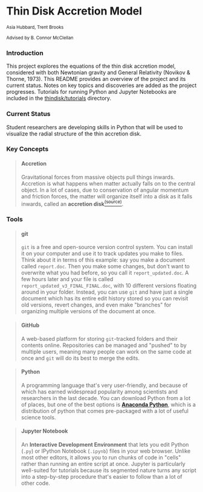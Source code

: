 # Thin Disk Accretion Model
<sub>Asia Hubbard, Trent Brooks

<sup>Advised by B. Connor McClellan
  
### Introduction

  This project explores the equations of the thin disk accretion model, considered with both Newtonian gravity and General Relativity (Novikov & Thorne, 1973). This README provides an overview of the project and its current status. Notes on key topics and discoveries are added as the project progresses. Tutorials for running Python and Jupyter Notebooks are included in the [thindisk/tutorials](tutorials) directory.
  
### Current Status
  
  Student researchers are developing skills in Python that will be used to visualize the radial structure of the thin accretion disk. 
  
### Key Concepts
  
> #### Accretion
> Gravitational forces from massive objects pull things inwards. Accretion is what happens when matter actually falls on to the central object. In a lot of cases, due to conservation of angular momentum and friction forces, the matter will organize itself into a disk as it falls inwards, called an **accretion disk**[<sup>(source)](https://en.wikipedia.org/wiki/Accretion_disk).

### Tools

  > #### git
  > ``git`` is a free and open-source version control system. You can install it on your computer and use it to track updates you make to files. Think about it in terms of this example: say you make a document called ``report.doc``. Then you make some changes, but don't want to overwrite what you had before, so you call it ``report_updated.doc``. A few hours later and your file is called ``report_updated_v3_FINAL_FINAL.doc``, with 10 different versions floating around in your folder. Instead, you can use ``git`` and have just a single document which has its entire edit history stored so you can revisit old versions, revert changes, and even make "branches" for organizing multiple versions of the document at once.
  
  > #### GitHub 
  > A web-based platform for storing ``git``-tracked folders and their contents online. Repositories can be managed and "pushed" to by multiple users, meaning many people can work on the same code at once and ``git`` will do its best to merge the edits.
  
  > #### Python
  > A programming language that's very user-friendly, and because of which has earned widespread popularity among scientists and researchers in the last decade. You can download Python from a lot of places, but one of the best options is [**Anaconda Python**](https://www.anaconda.com/products/individual-d), which is a distribution of python that comes pre-packaged with a lot of useful science tools. 
  
  > #### Jupyter Notebook
  > An **Interactive Development Environment** that lets you edit Python (``.py``) or IPython Notebook (``.ipynb``) files in your web browser. Unlike most other editors, it allows you to run chunks of code in "cells" rather than running an entire script at once. Jupyter is particularly well-suited for tutorials because its segmented nature turns any script into a step-by-step procedure that's easier to follow than a lot of other code.
